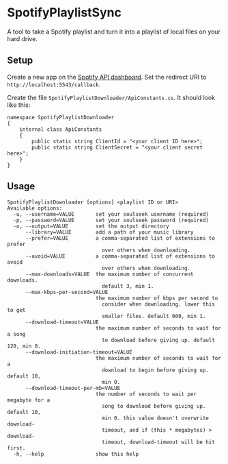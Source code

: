 # SpotifyPlaylistSync

A tool to take a Spotify playlist and turn it into a playlist of local files on your hard drive.

## Setup

Create a new app on the [Spotify API dashboard](https://developer.spotify.com/dashboard/). Set the redirect URI to `http://localhost:5543/callback`.

Create the file `SpotifyPlaylistDownloader/ApiConstants.cs`. It should look like this:

```
namespace SpotifyPlaylistDownloader
{
	internal class ApiConstants
	{
		public static string ClientId = "<your client ID here>";
		public static string ClientSecret = "<your client secret here>";
	}
}
```

## Usage

```
SpotifyPlaylistDownloader [options] <playlist ID or URI>
Available options:
  -u, --username=VALUE       set your soulseek username (required)
  -p, --password=VALUE       set your soulseek password (required)
  -o, --output=VALUE         set the output directory
      --library=VALUE        add a path of your music library
      --prefer=VALUE         a comma-separated list of extensions to prefer
                               over others when downloading.
      --avoid=VALUE          a comma-separated list of extensions to avoid
                               over others when downloading.
      --max-downloads=VALUE  the maximum number of concurrent downloads.
                               default 3, min 1.
      --max-kbps-per-second=VALUE
                             the maximum number of kbps per second to
                               consider when downloading. lower this to get
                               smaller files. default 600, min 1.
      --download-timeout=VALUE
                             the maximum number of seconds to wait for a song
                               to download before giving up. default 120, min 0.
      --download-initiation-timeout=VALUE
                             the maximum number of seconds to wait for a
                               download to begin before giving up. default 10,
                               min 0.
      --download-timeout-per-mb=VALUE
                             the number of seconds to wait per megabyte for a
                               song to download before giving up. default 10,
                               min 0. this value doesn't overwrite download-
                               timeout, and if (this * megabytes) > download-
                               timeout, download-timeout will be hit first.
  -h, --help                 show this help
```